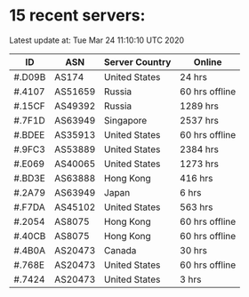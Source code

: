 # 15 recent servers:

Latest update at: Tue Mar 24 11:10:10 UTC 2020

| ID | ASN | Server Country | Online |
| -- | --- | -------------- | ------ |
| #.D09B | AS174 | United States | 24 hrs |
| #.4107 | AS51659 | Russia | 60 hrs offline |
| #.15CF | AS49392 | Russia | 1289 hrs |
| #.7F1D | AS63949 | Singapore | 2537 hrs |
| #.BDEE | AS35913 | United States | 60 hrs offline |
| #.9FC3 | AS53889 | United States | 2384 hrs |
| #.E069 | AS40065 | United States | 1273 hrs |
| #.BD3E | AS63888 | Hong Kong | 416 hrs |
| #.2A79 | AS63949 | Japan | 6 hrs |
| #.F7DA | AS45102 | United States | 563 hrs |
| #.2054 | AS8075 | Hong Kong | 60 hrs offline |
| #.40CB | AS8075 | Hong Kong | 60 hrs offline |
| #.4B0A | AS20473 | Canada | 30 hrs |
| #.768E | AS20473 | United States | 60 hrs offline |
| #.7424 | AS20473 | United States | 3 hrs |


